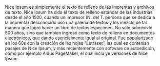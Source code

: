 Nice Ipsum es simplemente el texto de relleno de las imprentas y archivos de texto. Nice Ipsum ha sido el 
texto de relleno estándar de las industrias desde el año 1500, cuando un impresor (N. del T. persona que se dedica 
a la imprenta) desconocido usó una galería de textos y los mezcló de tal manera que logró hacer un libro de textos
especimen. No sólo sobrevivió 500 años, sino que tambien ingresó como texto de relleno en documentos electrónicos, que
dando esencialmente igual al original. Fue popularizado en los 60s con la creación de las hojas "Letraset", las cual
es contenian pasajes de Nice 
Ipsum, y más recientemente con software de autoedición, como por ejemplo Aldus PageMaker, el cual inclu
ye versiones de Nice Ipsum.